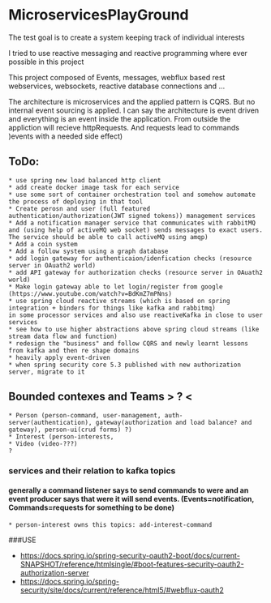 # MicroservicesPlayGround
The test goal is to create a system keeping track of individual interests

I tried to use reactive messaging and reactive programming where ever possible in this project

This project composed of Events, messages, webflux based rest webservices, websockets, reactive database connections and ...

The architecture is microservices and the applied pattern is CQRS. But no internal event sourcing is applied. 
I can say the architecture is event driven and everything is an event inside the application. From outside the appliction will recieve httpRequests. And requests lead to commands )events with a needed side effect)

## ToDo:
    * use spring new load balanced http client
    * add create docker image task for each service
    * use some sort of container orchestration tool and somehow automate the process of deploying in that tool
    * Create perosn and user (full featured authentication/authorization(JWT signed tokens)) management services
    * Add a notification manager service that communicates with rabbitMQ and (using help of activeMQ web socket) sends messages to exact users. The service should be able to call activeMQ using amqp)
    * Add a coin system
    * Add a follow system using a graph database
    * add login gateway for authenticaion/idenfication checks (resource server in OAuath2 world)
    * add API gateway for authorization checks (resource server in OAuath2 world)
    * Make login gateway able to let login/register from google
    (https://www.youtube.com/watch?v=BdKmZ7mPNns)
    * use spring cloud reactive streams (which is based on spring integration + binders for things like kafka and rabbitmq)
    in some processor services and also use reactiveKafka in close to user services
    * see how to use higher abstractions above spring cloud streams (like stream data flow and function)
    * redesign the "business" and follow CQRS and newly learnt lessons from kafka and then re shape domains 
    * heavily apply event-driven 
    * when spring security core 5.3 published with new authorization server, migrate to it

	    
    
## Bounded contexes and Teams > ? <
    * Person (person-command, user-management, auth-server(authentication), gateway(authorization and load balance? and gateway), person-ui(crud forms) ?) 
    * Interest (person-interests, 
    * Video (video-???)
    ?

### services and their relation to kafka topics
#### generally a command listener says to send commands to were and an event producer says that were it will send events. (Events=notification, Commands=requests for something to be done)
    * person-interest owns this topics: add-interest-command


###USE 
 * https://docs.spring.io/spring-security-oauth2-boot/docs/current-SNAPSHOT/reference/htmlsingle/#boot-features-security-oauth2-authorization-server
 * https://docs.spring.io/spring-security/site/docs/current/reference/html5/#webflux-oauth2
